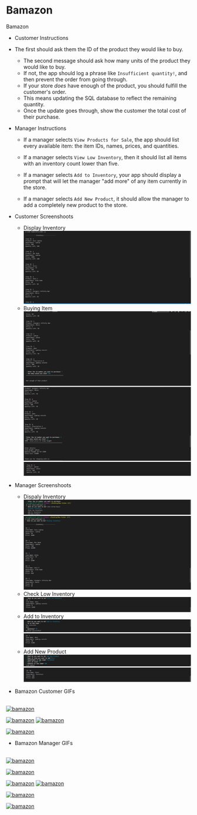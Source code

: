 # Bamazon
Bamazon

* Customer Instructions
* The first should ask them the ID of the product they would like to buy.
   * The second message should ask how many units of the product they would like to buy.
   * If not, the app should log a phrase like `Insufficient quantity!`, and then prevent the order from going through.
   * If your store _does_ have enough of the product, you should fulfill the customer's order.
   * This means updating the SQL database to reflect the remaining quantity.
   * Once the update goes through, show the customer the total cost of their purchase.
   
* Manager Instructions
  * If a manager selects `View Products for Sale`, the app should list every available item: the item IDs, names, prices, and quantities.

  * If a manager selects `View Low Inventory`, then it should list all items with an inventory count lower than five.

  * If a manager selects `Add to Inventory`, your app should display a prompt that will let the manager "add more" of any item currently in the store.

  * If a manager selects `Add New Product`, it should allow the manager to add a completely new product to the store.
  
* Customer Screenshoots
  * Display Inventory
     ![App Image](assets/image/Capture.PNG)
  * Buying Item
     ![App Image](assets/image/Capture2.PNG)
     ![App Image](assets/image/Capture3.PNG)
     ![App Image](assets/image/Capture4.PNG)
 
* Manager Screenshoots
  * Dispaly Inventory
     ![App Image](assets/image/Capture5.PNG)
     ![App Image](assets/image/Capture6.PNG)
  * Check Low Inventory
     ![App Image](assets/image/Capture7.PNG)
  * Add to Inventory
     ![App Image](assets/image/Capture8.PNG)
     ![App Image](assets/image/Capture9.PNG)
  * Add New Product
     ![App Image](assets/image/Capture10.PNG)
     ![App Image](assets/image/Capture11.PNG)
      
     
    
* Bamazon Customer GIFs
<br>
<a href="https://media.giphy.com/media/MVQRITvGzO3EJxnsGB/giphy.gif"><img src="https://media.giphy.com/media/MVQRITvGzO3EJxnsGB/giphy.gif" title="bamazon" width = "1000"/></a>

<a href="https://media.giphy.com/media/duoTUUsvMISq7ItcdB/giphy.gif"><img src="https://media.giphy.com/media/duoTUUsvMISq7ItcdB/giphy.gif" title="bamazon"/></a>
<a href="https://media.giphy.com/media/ywHD2Cdb74lIyzVQ4a/giphy.gif"><img src="https://media.giphy.com/media/ywHD2Cdb74lIyzVQ4a/giphy.gif" title="bamazon"/></a>

<a href="https://media.giphy.com/media/i4jXpCFNElvhKgW69x/giphy.gif"><img src="https://media.giphy.com/media/i4jXpCFNElvhKgW69x/giphy.gif" title="bamazon"/></a>



  
* Bamazon Manager GIFs
<br>
<a href="https://media.giphy.com/media/7w1G3EXUQS0n2bhMFY/giphy.gif"><img src="https://media.giphy.com/media/7w1G3EXUQS0n2bhMFY/giphy.gif" title="bamazon"/></a>

<a href="https://media.giphy.com/media/mMEweeBePXdzifSQDU/giphy.gif"><img src="https://media.giphy.com/media/mMEweeBePXdzifSQDU/giphy.gif" title="bamazon"/></a>

<a href="https://media.giphy.com/media/1o1om8p7NnjZrwQUVa/giphy.gif"><img src="https://media.giphy.com/media/1o1om8p7NnjZrwQUVa/giphy.gif" title="bamazon"/></a>
<a href="https://media.giphy.com/media/1oIjZMp7qZzO29HrqP/giphy.gif"><img src="https://media.giphy.com/media/1oIjZMp7qZzO29HrqP/giphy.gif" title="bamazon"/></a>


<a href="https://media.giphy.com/media/4HlVcVCjb0Q5czeZ2Q/giphy.gif"><img src="https://media.giphy.com/media/4HlVcVCjb0Q5czeZ2Q/giphy.gif" title="bamazon"/></a>


<a href="https://media.giphy.com/media/1na6AOQJp8Ibwmnqnr/giphy.gif"><img src="https://media.giphy.com/media/1na6AOQJp8Ibwmnqnr/giphy.gif" title="bamazon"/></a>
